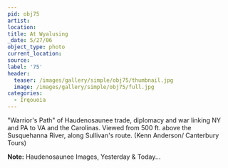 ```yaml
---
pid: obj75
artist:
location:
title: At Wyalusing
_date: 5/27/06
object_type: photo
current_location:
source:
label: '75'
header:
  teaser: /images/gallery/simple/obj75/thumbnail.jpg
  image: /images/gallery/simple/obj75/full.jpg
categories:
  - Irqouoia
---
```

"Warrior's Path" of Haudenosaunee trade, diplomacy and war linking NY and PA to VA and the Carolinas. Viewed from 500 ft. above the Susquehanna River, along Sullivan's route. (Kenn Anderson/ Canterbury Tours)

**Note:**
Haudenosaunee Images, Yesterday & Today...
